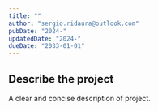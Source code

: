 ```yaml
---
title: ""
author: "sergio.ridaura@outlook.com"
pubDate: "2024-"
updatedDate: "2024-"
dueDate: "2033-01-01"
---
```


## Describe the project

A clear and concise description of project.
